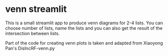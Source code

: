 # venn streamlit
This is a small streamlit app to produce venn diagrams for 2-4 lists. 
You can choose number of lists, name the lists and you can also get the result of the intersection between lists. 

Part of the code for creating venn plots is taken and adapted from Xiaoyong Pan's DislncRF-venn.py 
